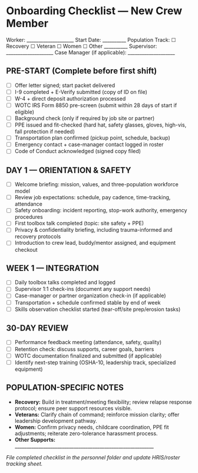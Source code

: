 # Onboarding Checklist — New Crew Member

Worker: ____________________   Start Date: __________   Population Track: ☐ Recovery ☐ Veteran ☐ Women ☐ Other __________
Supervisor: ____________________   Case Manager (if applicable): ____________________

## PRE-START (Complete before first shift)
- ☐ Offer letter signed; start packet delivered
- ☐ I-9 completed + E-Verify submitted (copy of ID on file)
- ☐ W-4 + direct deposit authorization processed
- ☐ WOTC IRS Form 8850 pre-screen (submit within 28 days of start if eligible)
- ☐ Background check (only if required by job site or partner)
- ☐ PPE issued and fit-checked (hard hat, safety glasses, gloves, high-vis, fall protection if needed)
- ☐ Transportation plan confirmed (pickup point, schedule, backup)
- ☐ Emergency contact + case-manager contact logged in roster
- ☐ Code of Conduct acknowledged (signed copy filed)

## DAY 1 — ORIENTATION & SAFETY
- ☐ Welcome briefing: mission, values, and three-population workforce model
- ☐ Review job expectations: schedule, pay cadence, time-tracking, attendance
- ☐ Safety onboarding: incident reporting, stop-work authority, emergency procedures
- ☐ First toolbox talk completed (topic: site safety + PPE)
- ☐ Privacy & confidentiality briefing, including trauma-informed and recovery protocols
- ☐ Introduction to crew lead, buddy/mentor assigned, and equipment checkout

## WEEK 1 — INTEGRATION
- ☐ Daily toolbox talks completed and logged
- ☐ Supervisor 1:1 check-ins (document any support needs)
- ☐ Case-manager or partner organization check-in (if applicable)
- ☐ Transportation + schedule confirmed stable by end of week
- ☐ Skills observation checklist started (tear-off/site prep/erosion tasks)

## 30-DAY REVIEW
- ☐ Performance feedback meeting (attendance, safety, quality)
- ☐ Retention check: discuss supports, career goals, barriers
- ☐ WOTC documentation finalized and submitted (if applicable)
- ☐ Identify next-step training (OSHA-10, leadership track, specialized equipment)

## POPULATION-SPECIFIC NOTES
- **Recovery:** Build in treatment/meeting flexibility; review relapse response protocol; ensure peer support resources visible.
- **Veterans:** Clarify chain of command; reinforce mission clarity; offer leadership development pathway.
- **Women:** Confirm privacy needs, childcare coordination, PPE fit adjustments; reiterate zero-tolerance harassment process.
- **Other Supports:** ___________________________________________________________

*File completed checklist in the personnel folder and update HRIS/roster tracking sheet.*
